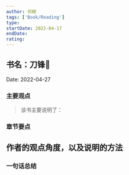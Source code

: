 ```yaml
---
author: 何柳
tags: ['Book/Reading']
type:
startDate: 2022-04-17
endDate:
rating: 
---
```


## 书名：刀锋📖
 
Date: 2022-04-27 

### 主要观点
> 该书主要说明了：


### 章节要点
**作者的观点角度，以及说明的方法**
-


### 一句话总结





